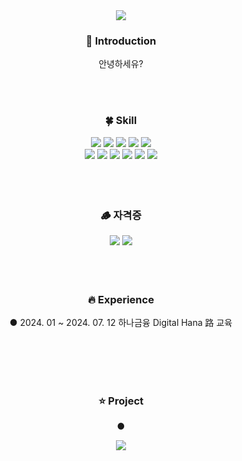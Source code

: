 <div align=center>

  <!--
  **LimEunSang/LimEunSang** is a ✨ _special_ ✨ repository because its `README.md` (this file) appears on your GitHub profile.
  
  Here are some ideas to get you started:
  
  - 🔭 I’m currently working on ...
  - 🌱 I’m currently learning ...
  - 👯 I’m looking to collaborate on ...
  - 🤔 I’m looking for help with ...
  - 💬 Ask me about ...
  - 📫 How to reach me: ...
  - 😄 Pronouns: ...
  - ⚡ Fun fact: ...
  -->
  
  <!-- Header -->
  <img src="https://capsule-render.vercel.app/api?type=slice&color=e6edf3&section=header" />
  
  <!-- Header -->
  ### 🙌 Introduction
  안녕하세유?

  <br>
  <br>

  <!--
  ### 🐶 Summary
  [![LimEunSang's GitHub stats](https://github-readme-stats.vercel.app/api?username=LimEunSang&show_icons=true&theme=dark)](https://github.com/LimEunSang/github-readme-stats) | [![Top Langs](https://github-readme-stats.vercel.app/api/top-langs/?username=LimEunSang&theme=dark)](https://github.com/LimEunSang/github-readme-stats) | [![Solved.ac 프로필](http://mazassumnida.wtf/api/v2/generate_badge?boj=dmstkd2905)](https://solved.ac/dmstkd2905)
  --- | --- | --- |
  
  <br>
  <br>
  -->
  
  <!-- 기술 -->
  ### 🍀 Skill
  <!-- 자바 -->
  <img src="https://img.shields.io/badge/java-007396?style=for-the-badge&logo=OpenJDK&logoColor=white">
  <!-- 스프링부트 -->
  <img src="https://img.shields.io/badge/springboot-6DB33F?style=for-the-badge&logo=springboot&logoColor=white">
  <!-- MySQL -->
  <img src="https://img.shields.io/badge/MySQL-4479A1?style=for-the-badge&logo=MySQL&logoColor=white">
  <!-- EC2 -->
  <img src="https://img.shields.io/badge/Amazon%20EC2-FF9900?style=for-the-badge&logo=Amazon%20EC2&logoColor=white">
  <!-- S3 -->
  <img src="https://img.shields.io/badge/Amazon%20S3-569A31?style=for-the-badge&logo=Amazon%20S3&logoColor=white">
  <br>
  <!-- HTML5 -->
  <img src="https://img.shields.io/badge/HTML5-E34F26?style=for-the-badge&logo=HTML5&logoColor=white">
  <!-- CSS3 -->
  <img src="https://img.shields.io/badge/CSS3-1572B6?style=for-the-badge&logo=CSS3&logoColor=white">
  <!-- JavaScript -->
  <img src="https://img.shields.io/badge/JavaScript-F7DF1E?style=for-the-badge&logo=JavaScript&logoColor=white">
  <!-- TypesScript -->
  <img src="https://img.shields.io/badge/typescript-%23007ACC.svg?style=for-the-badge&logo=typescript&logoColor=white">
  <!-- React -->
  <img src="https://img.shields.io/badge/React-61DAFB?style=for-the-badge&logo=React&logoColor=white">
  <!-- React Native -->
  <img src="https://img.shields.io/badge/react_native-%2320232a.svg?style=for-the-badge&logo=react&logoColor=white">

  <br>
  <br>
  <br>
  <br>
  
  <!-- 자격증 -->
  ### 🪵 자격증
  <img src="https://img.shields.io/badge/정보처리기사-%2320232a.svg?style=for-the-badge&logo=GoogleDocs&logoColor=white">
  <img src="https://img.shields.io/badge/리눅스마스터2급-%2320232a.svg?style=for-the-badge&logo=GoogleDocs&logoColor=white">

  <br>
  <br>
  <br>
  <br>

  <!-- Experience -->
  ### 🔥 Experience
  ● 2024. 01 ~ 2024. 07. 12 하나금융 Digital Hana 路 교육

  <br>
  <br>
  <br>
  <br>

  <!-- Project -->
  ### ⭐️ Project
  ● 
  
  <!-- Footer -->
  <img src="https://capsule-render.vercel.app/api?type=slice&color=e6edf3&section=footer" />
 </div>
